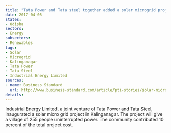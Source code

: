 ```yaml
---
title: "Tata Power and Tata steel together added a solar microgrid project in Odisha"
date: 2017-04-05
states:
- Odisha
sectors:
- Energy
subsectors:
- Renewables
tags:
- Solar
- Microgrid
- Kalinganagar
- Tata Power
- Tata Steel
- Industrial Energy Limited
sources:
- name: Business Standard
  url: http://www.business-standard.com/article/pti-stories/solar-micro-grid-project-launched-in-odisha-117040301048_1.html
details:
---
```


Industrial Energy Limited, a joint venture of Tata Power and Tata Steel, inaugurated a solar micro grid project in Kalinganagar. The project will give a village of 255 people uninterrupted power. The community contributed 10 percent of the total project cost.
